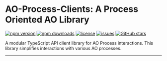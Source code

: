 # AO-Process-Clients: A Process Oriented AO Library
[![npm version](https://img.shields.io/npm/v/ao-process-clients)](https://www.npmjs.com/package/ao-process-clients)
[![npm downloads](https://img.shields.io/npm/dm/ao-process-clients)](https://www.npmjs.com/package/ao-process-clients)
[![license](https://img.shields.io/npm/l/ao-process-clients)](https://github.com/RandAOLabs/ao-process-clients/blob/main/LICENSE)
[![issues](https://img.shields.io/github/issues/username/ao-process-clients)](https://github.com/RandAOLabs/ao-process-clients/issues)
[![GitHub stars](https://img.shields.io/github/stars/username/ao-process-clients?style=social)](https://github.com/RandAOLabs/ao-process-clients)

A modular TypeScript API client library for AO Process interactions. This library simplifies interactions with various AO processes.

---